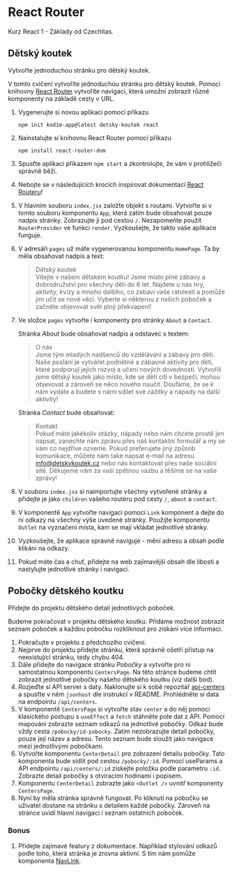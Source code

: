 # React Router

Kurz React 1 - Základy od Czechitas.

## Dětský koutek

Vytvořte jednoduchou stránku pro dětský koutek.

V tomto cvičení vytvoříte jednoduchou stránku pro dětský koutek. Pomocí knihovny [React Router](https://reactrouter.com/en/main) vytvoříte navigaci, která umožní zobrazit různé komponenty na základě cesty v URL.

1. Vygenerujte si novou aplikaci pomocí příkazu

    `npm init kodim-app@latest detsky-koutek react`

2. Nainstalujte si knihovnu React Router pomocí příkazu

    `npm install react-router-dom`

3. Spusťte aplikaci příkazem `npm start` a zkontrolujte, že vám v prohlížeči správně běží.

4. Nebojte se v následujících krocích inspirovat dokumentací [React Routeru](https://reactrouter.com/en/main/start/overview)!

5. V hlavním souboru `index.jsx` založte objekt s routami. Vytvořte si v tomto souboru komponentu `App`, která zatím bude obsahovat pouze nadpis stránky. Zobrazujte ji pod cestou `/`. Nezapomeňte použít `RouterProvider` ve funkci `render`. Vyzkoušejte, že takto vaše aplikace funguje.

6. V adresáři `pages` už máte vygenerovanou komponentu `HomePage`. Ta by měla obsahovat nadpis a text:

    > Dětský koutek  
    > Vítejte v našem dětském koutku! Jsme místo plné zábavy a dobrodružství pro všechny děti do 6 let. Najdete u nás hry, aktivity, kvízy a mnoho dalšího, co zabaví vaše ratolesti a pomůže jim učit se nové věci. Vyberte si některou z našich poboček a začněte objevovat svět plný překvapení!

7. Ve složce `pages` vytvořte i komponenty pro stránky `About` a `Contact`.

    Stránka *About* bude obsahovat nadpis a odstavec s textem:

    > O nás  
    > Jsme tým mladých nadšenců do vzdělávání a zábavy pro děti. Naše poslání je vytvářet podnětné a zábavné aktivity pro děti, které podporují jejich rozvoj a učení nových dovedností. Vytvořili jsme dětský koutek jako místo, kde se děti cítí v bezpečí, mohou objevovat a zároveň se něco nového naučit. Doufáme, že se k nám vydáte a budete s námi sdílet své zážitky a nápady na další aktivity!

    Stránka *Contact* bude obsahovat:

    > Kontakt  
    > Pokud máte jakékoliv otázky, nápady nebo nám chcete prostě jen napsat, zanechte nám zprávu přes náš kontaktní formulář a my se vám co nejdříve ozveme. Pokud preferujete jiný způsob komunikace, můžete nám také napsat e-mail na adresu info@detskykoutek.cz nebo nás kontaktovat přes naše sociální sítě. Děkujeme vám za vaši zpětnou vazbu a těšíme se na vaše zprávy!

8. V souboru `index.jsx` si naimportujte všechny vytvořené stránky a přidejte je jako `children` vašeho routeru pod cesty `/`, `about` a `contact`.

9. V komponentě `App` vytvořte navigaci pomocí `Link` komponent a dejte do ní odkazy na všechny výše uvedené stránky. Použijte komponentu `Outlet` na vyznačení místa, kam se maji vkládat jednotlivé stránky.

10. Vyzkoušejte, že aplikace správně naviguje - mění adresu a obsah podle klikání na odkazy.

11. Pokud máte čas a chuť, přidejte na web zajímavější obsah dle libosti a nastylujte jednotlivé stránky i navigaci.

## Pobočky dětského koutku

Přidejte do projektu dětského detail jednotlivých poboček.

Budeme pokračovat v projektu dětského koutku. Přidáme možnost zobrazit seznam poboček a každou pobočku rozkliknout pro získání více informaci.

1. Pokračujte v projektu z předchozího cvičení.
2. Nejprve do projektu přidejte stránku, která správně ošetří přístup na neexistující stránku, tedy chybu 404.
3. Dále přidejte do navigace stránku *Pobočky* a vytvořte pro ni samostatnou komponentu `CentersPage`. Na této stránce budeme chtít zobrazit jednotlivé pobočky našeho dětského koutku (viz další bod).
4. Rozjeďte si API server s daty. Naklonujte si k sobě repozitář [api-centers](https://github.com/Czechitas-podklady-WEB/api-centers) a spusťte v něm `jsonhost` dle instrukcí v README. Prohlédněte si data na endpointu `/api/centers`.
5. V komponentě `CentersPage` si vytvořte stav `center` a do něj pomocí klasického postupu s `useEffect` a `fetch` stáhněte pole dat z API. Pomocí mapování zobrazte seznam odkazů na jednotlivé pobočky. Odkaz bude vždy cesta `/pobocky/id-pobocky`. Zatím nezobrazujte detail pobočky, pouze její název a adresu. Tento seznam bude sloužit jako navigace mezi jednotlivými pobočkami.
6. Vytvořte komponentu `CenterDetail` pro zobrazení detailu pobočky. Tato komponenta bude sídlit pod cestou `/pobocky/:id`. Pomocí useParams a API endpointu `/api/centers/:id` získejte položku podle parametru `:id`. Zobrazte detail pobočky s otvíracími hodinami i popisem.
7. Komponentu `CenterDetail` zobrazte jako `<Outlet />` uvnitř komponenty `CentersPage`.
8. Nyní by měla stránka správně fungovat. Po kliknutí na pobočku se uživatel dostane na stránku s detailem každé pobočky. Zároveň na stránce uvidí hlavní navigaci i seznam ostatních poboček.

### Bonus
1. Přidejte zajímavé featury z dokumentace. Například stylování odkazů podle toho, která stránka je zrovna aktivní. S tím nám pomůže komponenta [NavLink](https://reactrouter.com/en/6.10.0/start/tutorial#active-link-styling).